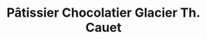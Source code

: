 ---
title: "Pâtissier Chocolatier Glacier Th. Cauet"
url: /saint-chamond/patissier-chocolatier-glacier-th-cauet/
shop: pâtisserie
---